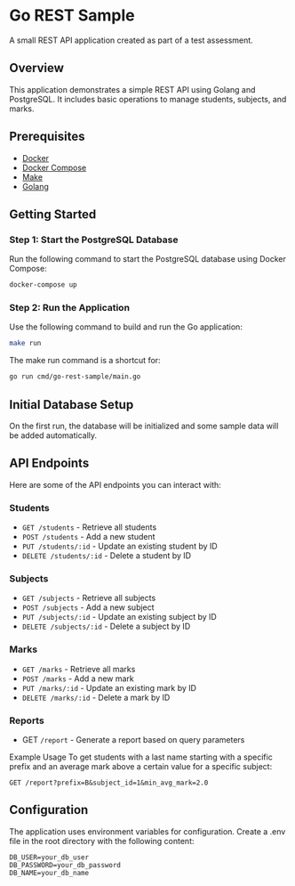 # Go REST Sample

A small REST API application created as part of a test assessment.

## Overview

This application demonstrates a simple REST API using Golang and PostgreSQL. It includes basic operations to manage students, subjects, and marks.

## Prerequisites

- [Docker](https://www.docker.com/get-started)
- [Docker Compose](https://docs.docker.com/compose/install/)
- [Make](https://www.gnu.org/software/make/)
- [Golang](https://golang.org/dl/)

## Getting Started

### Step 1: Start the PostgreSQL Database

Run the following command to start the PostgreSQL database using Docker Compose:

```sh
docker-compose up
```

### Step 2: Run the Application

Use the following command to build and run the Go application:

```sh
make run
```

The make run command is a shortcut for:

```sh
go run cmd/go-rest-sample/main.go
```


## Initial Database Setup

On the first run, the database will be initialized and some sample data will be added automatically.

## API Endpoints

Here are some of the API endpoints you can interact with:


### Students

- `GET /students` - Retrieve all students
- `POST /students` - Add a new student
- `PUT /students/:id` - Update an existing student by ID
- `DELETE /students/:id` - Delete a student by ID


### Subjects
- `GET /subjects` - Retrieve all subjects
- `POST /subjects` - Add a new subject
- `PUT /subjects/:id` - Update an existing subject by ID
- `DELETE /subjects/:id` - Delete a subject by ID


### Marks
- `GET /marks` - Retrieve all marks
- `POST /marks` - Add a new mark
- `PUT /marks/:id` - Update an existing mark by ID
- `DELETE /marks/:id` - Delete a mark by ID

### Reports

- GET `/report` - Generate a report based on query parameters

Example Usage
To get students with a last name starting with a specific prefix and an average mark above a certain value for a specific subject:

```
GET /report?prefix=B&subject_id=1&min_avg_mark=2.0
```


## Configuration

The application uses environment variables for configuration. Create a .env file in the root directory with the following content:

```
DB_USER=your_db_user
DB_PASSWORD=your_db_password
DB_NAME=your_db_name
```